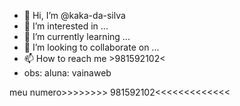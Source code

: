 - 👋 Hi, I’m @kaka-da-silva
- 👀 I’m interested in ...
- 🌱 I’m currently learning ...
- 💞️ I’m looking to collaborate on ...
- 📫 How to reach me >981592102<
- obs: aluna: vainaweb
<!---
kaka-da-silva/kaka-da-silva is a ✨ special ✨ repository because its `README.md` (this file) appears on your GitHub profile.
You can click the Preview link to take a look at your changes.
--->
meu numero>>>>>>>> 981592102<<<<<<<<<<<<<
